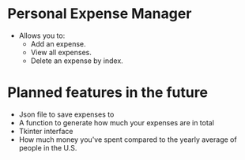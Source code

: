 # Personal Expense Manager
- Allows you to:
    - Add an expense.
    - View all expenses.
    - Delete an expense by index.

# Planned features in the future
- Json file to save expenses to
- A function to generate how much your expenses are in total
- Tkinter interface
- How much money you've spent compared to the yearly average of people in the U.S.
